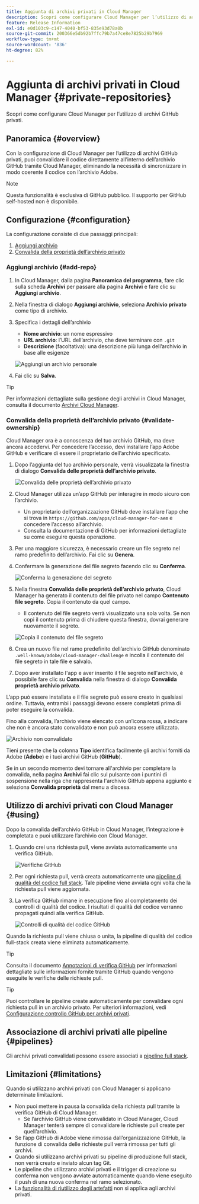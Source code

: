```yaml
---
title: Aggiunta di archivi privati in Cloud Manager
description: Scopri come configurare Cloud Manager per l’utilizzo di archivi GitHub privati.
feature: Release Information
exl-id: e0d103c9-c147-4040-bf53-835e93d78a0b
source-git-commit: 200366e5db92b7ffc79b7a47ce8e7825b29b7969
workflow-type: tm+mt
source-wordcount: '836'
ht-degree: 82%

---
```



# Aggiunta di archivi privati in Cloud Manager {#private-repositories}

Scopri come configurare Cloud Manager per l’utilizzo di archivi GitHub privati.

## Panoramica {#overview}

Con la configurazione di Cloud Manager per l’utilizzo di archivi GitHub privati, puoi convalidare il codice direttamente all’interno dell’archivio GitHub tramite Cloud Manager, eliminando la necessità di sincronizzare in modo coerente il codice con l’archivio Adobe.

>[!NOTE]
>
>Questa funzionalità è esclusiva di GitHub pubblico. Il supporto per GitHub self-hosted non è disponibile.

## Configurazione {#configuration}

La configurazione consiste di due passaggi principali:

1. [Aggiungi archivio](#add-repo)
1. [Convalida della proprietà dell’archivio privato](#validate-ownership)

### Aggiungi archivio {#add-repo}

1. In Cloud Manager, dalla pagina **Panoramica del programma**, fare clic sulla scheda **Archivi** per passare alla pagina **Archivi** e fare clic su **Aggiungi archivio**.

1. Nella finestra di dialogo **Aggiungi archivio**, seleziona **Archivio privato** come tipo di archivio.

1. Specifica i dettagli dell’archivio

   * **Nome archivio**: un nome espressivo
   * **URL archivio**: l’URL dell’archivio, che deve terminare con `.git`
   * **Descrizione** (facoltativa): una descrizione più lunga dell’archivio in base alle esigenze

   ![Aggiungi un archivio personale](/help/assets/repositories/add-own-github.png)

1. Fai clic su **Salva**.

>[!TIP]
>
>Per informazioni dettagliate sulla gestione degli archivi in Cloud Manager, consulta il documento [Archivi Cloud Manager](/help/managing-code/managing-repositories.md).

### Convalida della proprietà dell’archivio privato {#validate-ownership}

Cloud Manager ora è a conoscenza del tuo archivio GitHub, ma deve ancora accedervi. Per concedere l’accesso, devi installare l’app Adobe GitHub e verificare di essere il proprietario dell’archivio specificato.

1. Dopo l’aggiunta del tuo archivio personale, verrà visualizzata la finestra di dialogo **Convalida delle proprietà dell’archivio privato**.

   ![Convalida delle proprietà dell’archivio privato](/help/assets/repositories/private-repo-validate.png)

1. Cloud Manager utilizza un’app GitHub per interagire in modo sicuro con l’archivio.
   * Un proprietario dell’organizzazione GitHub deve installare l’app che si trova in `https://github.com/apps/cloud-manager-for-aem` e concedere l’accesso all’archivio.
   * Consulta la documentazione di GitHub per informazioni dettagliate su come eseguire questa operazione.

1. Per una maggiore sicurezza, è necessario creare un file segreto nel ramo predefinito dell’archivio. Fai clic su **Genera**.

1. Confermare la generazione del file segreto facendo clic su **Conferma**.

   ![Conferma la generazione del segreto](/help/assets/repositories/confirm-generation.png)

1. Nella finestra **Convalida delle proprietà dell’archivio privato**, Cloud Manager ha generato il contenuto del file privato nel campo **Contenuto file segreto**. Copia il contenuto da quel campo.

   * Il contenuto del file segreto verrà visualizzato una sola volta. Se non copi il contenuto prima di chiudere questa finestra, dovrai generare nuovamente il segreto.

   ![Copia il contenuto del file segreto](/help/assets/repositories/new-secret.png)

1. Crea un nuovo file nel ramo predefinito dell’archivio GitHub denominato `.well-known/adobe/cloud-manager-challenge` e incolla il contenuto del file segreto in tale file e salvalo.

1. Dopo aver installato l&#39;app e aver inserito il file segreto nell&#39;archivio, è possibile fare clic su **Convalida** nella finestra di dialogo **Convalida proprietà archivio privato**.

L’app può essere installata e il file segreto può essere creato in qualsiasi ordine. Tuttavia, entrambi i passaggi devono essere completati prima di poter eseguire la convalida.

Fino alla convalida, l’archivio viene elencato con un’icona rossa, a indicare che non è ancora stato convalidato e non può ancora essere utilizzato.

![Archivio non convalidato](/help/assets/repositories/unvalidated-repo.png)

Tieni presente che la colonna **Tipo** identifica facilmente gli archivi forniti da Adobe (**Adobe**) e i tuoi archivi GitHub (**GitHub**).

Se in un secondo momento devi tornare all&#39;archivio per completare la convalida, nella pagina **Archivi** fai clic sul pulsante con i puntini di sospensione nella riga che rappresenta l&#39;archivio GitHub appena aggiunto e seleziona **Convalida proprietà** dal menu a discesa.

## Utilizzo di archivi privati con Cloud Manager {#using}

Dopo la convalida dell’archivio GitHub in Cloud Manager, l’integrazione è completata e puoi utilizzare l’archivio con Cloud Manager.

1. Quando crei una richiesta pull, viene avviata automaticamente una verifica GitHub.

   ![Verifiche GitHub](/help/assets/repositories/github-checks.png)

1. Per ogni richiesta pull, verrà creata automaticamente una [pipeline di qualità del codice full stack](/help/using/managing-pipelines.md). Tale pipeline viene avviata ogni volta che la richiesta pull viene aggiornata.

1. La verifica GitHub rimane in esecuzione fino al completamento dei controlli di qualità del codice. I risultati di qualità del codice verranno propagati quindi alla verifica GitHub.

   ![Controlli di qualità del codice GitHub](/help/assets/repositories/github-code-quality.png)

Quando la richiesta pull viene chiusa o unita, la pipeline di qualità del codice full-stack creata viene eliminata automaticamente.

>[!TIP]
>
>Consulta il documento [Annotazioni di verifica GitHub](github-annotations.md) per informazioni dettagliate sulle informazioni fornite tramite GitHub quando vengono eseguite le verifiche delle richieste pull.

>[!TIP]
>
>Puoi controllare le pipeline create automaticamente per convalidare ogni richiesta pull in un archivio privato. Per ulteriori informazioni, vedi [Configurazione controllo GitHub per archivi privati](github-check-config.md).

## Associazione di archivi privati alle pipeline {#pipelines}

Gli archivi privati convalidati possono essere associati a [pipeline full stack](/help/overview/ci-cd-pipelines.md).

## Limitazioni {#limitations}

Quando si utilizzano archivi privati con Cloud Manager si applicano determinate limitazioni.

* Non puoi mettere in pausa la convalida della richiesta pull tramite la verifica GitHub di Cloud Manager.
   * Se l’archivio GitHub viene convalidato in Cloud Manager, Cloud Manager tenterà sempre di convalidare le richieste pull create per quell’archivio.
* Se l’app GitHub di Adobe viene rimossa dall’organizzazione GitHub, la funzione di convalida delle richieste pull verrà rimossa per tutti gli archivi.
* Quando si utilizzano archivi privati su pipeline di produzione full stack, non verrà creato e inviato alcun tag Git.
* Le pipeline che utilizzano archivi privati e il trigger di creazione su conferma non vengono avviate automaticamente quando viene eseguito il push di una nuova conferma nel ramo selezionato.
* La [funzionalità di riutilizzo degli artefatti](/help/getting-started/project-setup.md#build-artifact-reuse) non si applica agli archivi privati.
